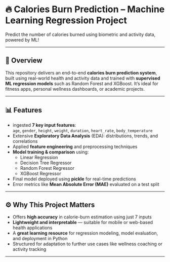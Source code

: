# 🔥 Calories Burn Prediction – Machine Learning Regression Project

Predict the number of calories burned using biometric and activity data, powered by ML!

---

## 🧠 Overview

This repository delivers an end-to-end **calories burn prediction system**, built using real-world health and activity data and trained with **supervised ML regression models** such as Random Forest and XGBoost. It’s ideal for fitness apps, personal wellness dashboards, or academic projects.

---

## 📊 Features

- ingested **7 key input features**:  
  `age`, `gender`, `height`, `weight`, `duration`, `heart_rate`, `body_temperature`  
- Extensive **Exploratory Data Analysis** (EDA): distributions, trends, and correlations  
- Applied **feature engineering** and preprocessing techniques  
- **Model training & comparison** using:
  - Linear Regression  
  - Decision Tree Regressor  
  - Random Forest Regressor  
  - XGBoost Regressor  
- Final model deployed using **pickle** for real-time predictions  
- Error metrics like **Mean Absolute Error (MAE)** evaluated on a test split

---

## ⚙️ Why This Project Matters

- Offers **high accuracy** in calorie-burn estimation using just 7 inputs  
- **Lightweight and interpretable** — suitable for mobile or web-based health applications  
- A **great learning resource** for regression modeling, model evaluation, and deployment in Python  
- Structured for adaptation to further use cases like wellness coaching or activity tracking

---
